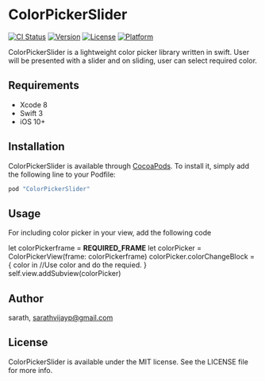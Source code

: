 # ColorPickerSlider

[![CI Status](http://img.shields.io/travis/sarath/ColorPickerSlider.svg?style=flat)](https://travis-ci.org/sarath/ColorPickerSlider)
[![Version](https://img.shields.io/cocoapods/v/ColorPickerSlider.svg?style=flat)](http://cocoapods.org/pods/ColorPickerSlider)
[![License](https://img.shields.io/cocoapods/l/ColorPickerSlider.svg?style=flat)](http://cocoapods.org/pods/ColorPickerSlider)
[![Platform](https://img.shields.io/cocoapods/p/ColorPickerSlider.svg?style=flat)](http://cocoapods.org/pods/ColorPickerSlider)

ColorPickerSlider is a lightweight color picker library written in swift. User will be presented with a slider and on sliding, user can select required color. 

## Requirements

- Xcode 8
- Swift 3
- iOS 10+

## Installation

ColorPickerSlider is available through [CocoaPods](http://cocoapods.org). To install
it, simply add the following line to your Podfile:

```ruby
pod "ColorPickerSlider"
```

## Usage

For including color picker in your view, add the following code

let colorPickerframe = __REQUIRED_FRAME__
let colorPicker = ColorPickerView(frame: colorPickerframe)
colorPicker.colorChangeBlock = { color in
    //Use color and do the requied.
}
self.view.addSubview(colorPicker)


## Author

sarath, sarathvijayp@gmail.com

## License

ColorPickerSlider is available under the MIT license. See the LICENSE file for more info.
